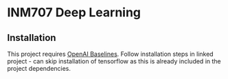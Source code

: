 # INM707 Deep Learning

## Installation

This project requires [OpenAI Baselines](https://github.com/openai/baselines). Follow installation steps in linked project - can skip installation of tensorflow as this is already included in the project dependencies.